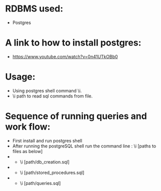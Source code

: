 # RDBMS used:
* Postgres
# A link to how to install postgres:
* https://www.youtube.com/watch?v=0n41UTkOBb0
# Usage:
* Using postgres shell command \i.
* \i path to read sql commands from file.

# Sequence of running queries and work flow:
* First install and run postgres shell
* After running the postgreSQL shell run the command line : \i [paths to files as below]
* * \i [path/db_creation.sql]
* * \i [path/stored_procedures.sql]
* * \i [path/queries.sql]
